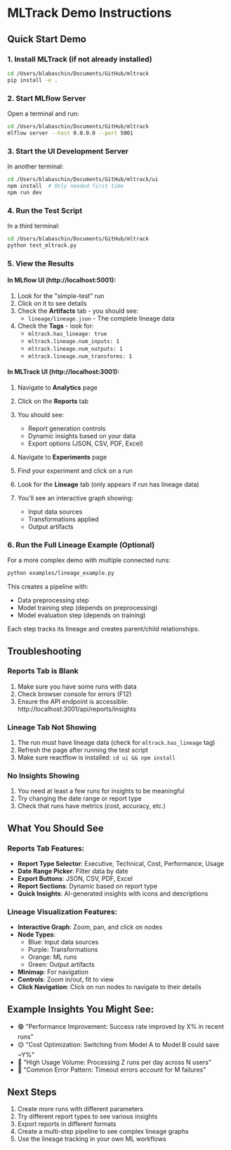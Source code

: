 # MLTrack Demo Instructions

## Quick Start Demo

### 1. Install MLTrack (if not already installed)
```bash
cd /Users/blabaschin/Documents/GitHub/mltrack
pip install -e .
```

### 2. Start MLflow Server
Open a terminal and run:
```bash
cd /Users/blabaschin/Documents/GitHub/mltrack
mlflow server --host 0.0.0.0 --port 5001
```

### 3. Start the UI Development Server
In another terminal:
```bash
cd /Users/blabaschin/Documents/GitHub/mltrack/ui
npm install  # Only needed first time
npm run dev
```

### 4. Run the Test Script
In a third terminal:
```bash
cd /Users/blabaschin/Documents/GitHub/mltrack
python test_mltrack.py
```

### 5. View the Results

#### In MLflow UI (http://localhost:5001):
1. Look for the "simple-test" run
2. Click on it to see details
3. Check the **Artifacts** tab - you should see:
   - `lineage/lineage.json` - The complete lineage data
4. Check the **Tags** - look for:
   - `mltrack.has_lineage: true`
   - `mltrack.lineage.num_inputs: 1`
   - `mltrack.lineage.num_outputs: 1`
   - `mltrack.lineage.num_transforms: 1`

#### In MLTrack UI (http://localhost:3001):
1. Navigate to **Analytics** page
2. Click on the **Reports** tab
3. You should see:
   - Report generation controls
   - Dynamic insights based on your data
   - Export options (JSON, CSV, PDF, Excel)

4. Navigate to **Experiments** page
5. Find your experiment and click on a run
6. Look for the **Lineage** tab (only appears if run has lineage data)
7. You'll see an interactive graph showing:
   - Input data sources
   - Transformations applied
   - Output artifacts

### 6. Run the Full Lineage Example (Optional)
For a more complex demo with multiple connected runs:
```bash
python examples/lineage_example.py
```

This creates a pipeline with:
- Data preprocessing step
- Model training step (depends on preprocessing)
- Model evaluation step (depends on training)

Each step tracks its lineage and creates parent/child relationships.

## Troubleshooting

### Reports Tab is Blank
1. Make sure you have some runs with data
2. Check browser console for errors (F12)
3. Ensure the API endpoint is accessible: http://localhost:3001/api/reports/insights

### Lineage Tab Not Showing
1. The run must have lineage data (check for `mltrack.has_lineage` tag)
2. Refresh the page after running the test script
3. Make sure reactflow is installed: `cd ui && npm install`

### No Insights Showing
1. You need at least a few runs for insights to be meaningful
2. Try changing the date range or report type
3. Check that runs have metrics (cost, accuracy, etc.)

## What You Should See

### Reports Tab Features:
- **Report Type Selector**: Executive, Technical, Cost, Performance, Usage
- **Date Range Picker**: Filter data by date
- **Export Buttons**: JSON, CSV, PDF, Excel
- **Report Sections**: Dynamic based on report type
- **Quick Insights**: AI-generated insights with icons and descriptions

### Lineage Visualization Features:
- **Interactive Graph**: Zoom, pan, and click on nodes
- **Node Types**:
  - Blue: Input data sources
  - Purple: Transformations
  - Orange: ML runs
  - Green: Output artifacts
- **Minimap**: For navigation
- **Controls**: Zoom in/out, fit to view
- **Click Navigation**: Click on run nodes to navigate to their details

## Example Insights You Might See:
- 🟢 "Performance Improvement: Success rate improved by X% in recent runs"
- 🟡 "Cost Optimization: Switching from Model A to Model B could save ~Y%"
- 🔵 "High Usage Volume: Processing Z runs per day across N users"
- 🔴 "Common Error Pattern: Timeout errors account for M failures"

## Next Steps
1. Create more runs with different parameters
2. Try different report types to see various insights
3. Export reports in different formats
4. Create a multi-step pipeline to see complex lineage graphs
5. Use the lineage tracking in your own ML workflows